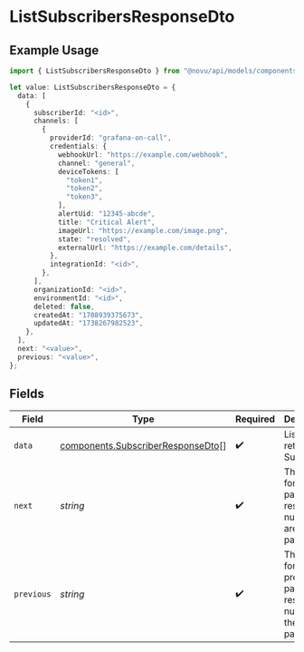 # ListSubscribersResponseDto

## Example Usage

```typescript
import { ListSubscribersResponseDto } from "@novu/api/models/components";

let value: ListSubscribersResponseDto = {
  data: [
    {
      subscriberId: "<id>",
      channels: [
        {
          providerId: "grafana-on-call",
          credentials: {
            webhookUrl: "https://example.com/webhook",
            channel: "general",
            deviceTokens: [
              "token1",
              "token2",
              "token3",
            ],
            alertUid: "12345-abcde",
            title: "Critical Alert",
            imageUrl: "https://example.com/image.png",
            state: "resolved",
            externalUrl: "https://example.com/details",
          },
          integrationId: "<id>",
        },
      ],
      organizationId: "<id>",
      environmentId: "<id>",
      deleted: false,
      createdAt: "1708939375673",
      updatedAt: "1738267982523",
    },
  ],
  next: "<value>",
  previous: "<value>",
};
```

## Fields

| Field                                                                                  | Type                                                                                   | Required                                                                               | Description                                                                            |
| -------------------------------------------------------------------------------------- | -------------------------------------------------------------------------------------- | -------------------------------------------------------------------------------------- | -------------------------------------------------------------------------------------- |
| `data`                                                                                 | [components.SubscriberResponseDto](../../models/components/subscriberresponsedto.md)[] | :heavy_check_mark:                                                                     | List of returned Subscribers                                                           |
| `next`                                                                                 | *string*                                                                               | :heavy_check_mark:                                                                     | The cursor for the next page of results, or null if there are no more pages.           |
| `previous`                                                                             | *string*                                                                               | :heavy_check_mark:                                                                     | The cursor for the previous page of results, or null if this is the first page.        |